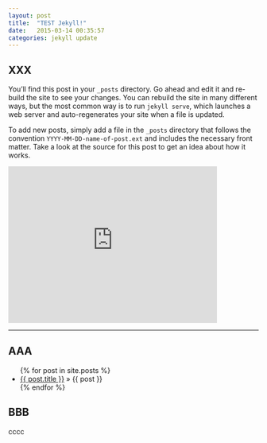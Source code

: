 ```yaml
---
layout: post
title:  "TEST Jekyll!"
date:   2015-03-14 00:35:57
categories: jekyll update
---
```


## XXX

You’ll find this post in your `_posts` directory. Go ahead and edit it and re-build the site to see your changes. You can rebuild the site in many different ways, but the most common way is to run `jekyll serve`, which launches a web server and auto-regenerates your site when a file is updated.

To add new posts, simply add a file in the `_posts` directory that follows the convention `YYYY-MM-DD-name-of-post.ext` and includes the necessary front matter. Take a look at the source for this post to get an idea about how it works.

<iframe width="420" height="315" src="http://www.youtube.com/embed/dQw4w9WgXcQ" frameborder="0" allowfullscreen></iframe>

---

## AAA

<ul class="posts">
  {% for post in site.posts %}
    <li><a href="{{ BASE_PATH }}{{ post.url }}">{{ post.title }}</a> &raquo; {{ post }}</li>
  {% endfor %}
</ul>

## BBB


cccc